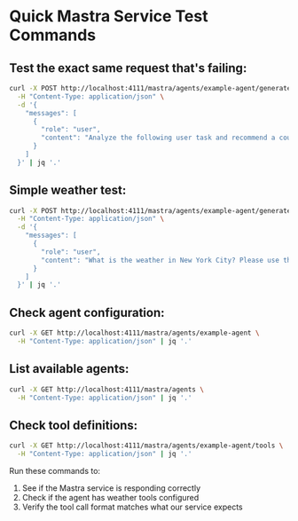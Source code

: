 # Quick Mastra Service Test Commands

## Test the exact same request that's failing:

```bash
curl -X POST http://localhost:4111/mastra/agents/example-agent/generate \
  -H "Content-Type: application/json" \
  -d '{
    "messages": [
      {
        "role": "user",
        "content": "Analyze the following user task and recommend a course of action: \"find the weather in NYC and tell me what to wear\"\n\nYou should use available tools to gather current information. If the task involves location-based information, weather, or current conditions, please use the appropriate tools to get real-time data.\n\nProvide a structured response with:\n- analysis: What is the user asking for?\n- actions: What actions should be taken?\n- reasoning: Brief explanation of your recommendations\n- data: Any relevant current data you gathered using tools\n\nPlease use tools to fetch current weather information if relevant to the task."
      }
    ]
  }' | jq '.'
```

## Simple weather test:

```bash
curl -X POST http://localhost:4111/mastra/agents/example-agent/generate \
  -H "Content-Type: application/json" \
  -d '{
    "messages": [
      {
        "role": "user",
        "content": "What is the weather in New York City? Please use the get_weather tool."
      }
    ]
  }' | jq '.'
```

## Check agent configuration:

```bash
curl -X GET http://localhost:4111/mastra/agents/example-agent \
  -H "Content-Type: application/json" | jq '.'
```

## List available agents:

```bash
curl -X GET http://localhost:4111/mastra/agents \
  -H "Content-Type: application/json" | jq '.'
```

## Check tool definitions:

```bash
curl -X GET http://localhost:4111/mastra/agents/example-agent/tools \
  -H "Content-Type: application/json" | jq '.'
```

Run these commands to:
1. See if the Mastra service is responding correctly
2. Check if the agent has weather tools configured
3. Verify the tool call format matches what our service expects
